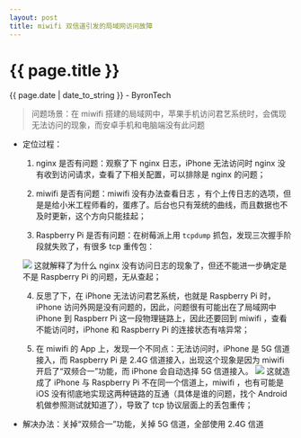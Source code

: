 ```yaml
---
layout: post
title: miwifi 双信道引发的局域网访问故障
---
```



{{ page.title }}
================
<p class="date">{{ page.date | date_to_string }} - ByronTech</p>

> 问题场景：在 miwifi 搭建的局域网中，苹果手机访问君艺系统时，会偶现无法访问的现象，而安卓手机和电脑端没有此问题

* 定位过程：

	1) nginx 是否有问题：观察了下 nginx 日志，iPhone 无法访问时 nginx 没有收到访问请求，查看了下相关配置，可以排除是 nginx 的问题；

	2) miwifi 是否有问题：miwifi 没有办法查看日志 ，有个上传日志的选项，但是是给小米工程师看的，蛋疼了。后台也只有笼统的曲线，而且数据也不及时更新，这个方向只能挂起；

	3) Raspberry Pi 是否有问题：在树莓派上用 `tcpdump` 抓包，发现三次握手阶段就失败了，有很多 tcp 重传包：

	![][image-1]
	这就解释了为什么 nginx 没有访问日志的现象了，但还不能进一步确定是不是 Raspberry Pi 的问题，无从查起；

	4) 反思了下，在 iPhone 无法访问君艺系统，也就是 Raspberry Pi 时，iPhone 访问外网是没有问题的，因此，问题很有可能出在了局域网中 iPhone 到 Raspberr Pi 这一段物理链路上，因此还要回到 miwifi ，查看不能访问时，iPhone 和 Raspberry Pi 的连接状态有啥异常；

	5) 在 miwifi 的 App 上，发现一个不同点：无法访问时，iPhone 是 5G 信道接入，而 Raspberry Pi 是 2.4G 信道接入，出现这个现象是因为 miwifi 开启了“双频合一”功能，而 iPhone 会自动选择 5G 信道接入。
	![][image-2]
	这就造成了 iPhone 与 Raspberry Pi 不在同一个信道上，miwifi ，也有可能是 iOS  没有彻底地实现这两种链路的互通（具体是谁的问题，找个 Android 机做参照测试就知道了），导致了 tcp 协议层面上的丢包重传；
* 解决办法：关掉“双频合一”功能，关掉 5G 信道，全部使用 2.4G 信道

[image-1]:	http://ov2ixeq0q.bkt.clouddn.com/miwifi-wireshark-pi.png
[image-2]:	http://ov2ixeq0q.bkt.clouddn.com/dreamart-error-fix.png
